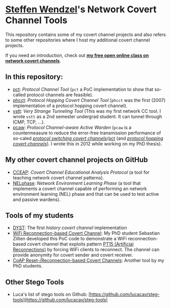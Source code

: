 # [Steffen Wendzel](https://www.wendzel.de)'s Network Covert Channel Tools

This repository contains some of my covert channel projects and also refers to some other repositories where I host my additional covert channel projects.

If you need an introduction, check out **[my free open online class on network covert channels](https://github.com/cdpxe/Network-Covert-Channels-A-University-level-Course/)**.

## In this repository:

- [pct](https://github.com/cdpxe/NetworkCovertChannels/tree/master/pct): *Protocol Channel Tool* (`pct` a PoC implementation to show that so-called protocol channels are feasible).
- [phcct](https://github.com/cdpxe/NetworkCovertChannels/tree/master/phcct): *Protocol Hopping Covert Channel Tool* (`phcct` was the first (2007) implementation of a protocol hopping covert channel).
- [vstt](https://github.com/cdpxe/NetworkCovertChannels/tree/master/vstt): *Very Strange Tunneling Tool* (This was my first network CC tool. I wrote `vstt` as a 2nd semester undergrad student. It can tunnel through ICMP, TCP, ...).
- [pcaw](https://github.com/cdpxe/NetworkCovertChannels/tree/master/pcaw): *Protocol Channel-aware Active Warden* (`pcaw` is a countermeasure to reduce the error-free transmission performance of so-caled *[protocol switching covert channels](https://www.computer.org/csdl/proceedings-article/lcn/2012/06423628/12OmNBC8AyY)*/[pct](https://github.com/cdpxe/NetworkCovertChannels/tree/master/pct) (and *[protocol hopping covert channels](https://github.com/cdpxe/NetworkCovertChannels/tree/master/phcct)*). I wrote this in 2012 while working on my PhD thesis).

## My other covert channel projects on GitHub

- [CCEAP](https://github.com/cdpxe/CCEAP): *Covert Channel Educational Analysis Protocol* (a tool for teaching network covert channel patterns).
- [NELphase](https://github.com/cdpxe/NELphase): *Network Environment Learning Phase* (a tool that implements a covert channel capable of performing an network environment learning (NEL) phase and that can be used to test active and passive wardens).

## Tools of my students

- [DYST](https://github.com/NIoSaT/DYST): The first *history covert channel* implementation
- [WiFi Reconnection-based Covert Channel](https://github.com/NIoSaT/WiFi_Reconnection_CovertChannel): My PhD student Sebastian Zillien developed this PoC code to demonstrate a WiFi reconnection-based covert channel that exploits pattern [PT15 (Artificial Reconnections)](https://ih-patterns.blogspot.com/p/pt15-artificial-reconnections.html) by forcing WiFi clients to reconnect. The channel can provide anonymity for covert sender and covert receiver.
- [CoAP Reset-/Reconnection-based Covert Channels](https://github.com/NIoSaT/CoAP-Covert-Channels): Another tool by my PhD students.

## Other Stego Tools

- Luca's list of stego tools on Github: [https://github.com/lucacav/steg-tools](https://github.com/lucacav/steg-tools)

